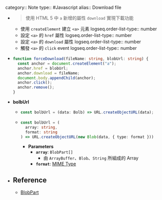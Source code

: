 category:: Note
type:: #Javascript
alias:: Download file

- > 使用 HTML 5 中 `a` 新增的屬性 `download` 實現下載功能
	- 使用 `createElement` 建立 `<a>` 元素
	  logseq.order-list-type:: number
	- 設定 `<a>` 的 `href` 屬性
	  logseq.order-list-type:: number
	- 設定 `<a>` 的 `download` 屬性
	  logseq.order-list-type:: number
	- 觸發 `<a>` 的 `click` event
	  logseq.order-list-type:: number
- ```ts
  function forceDownload(fileName: string, blobUrl: string) {
    const anchor = document.createElement("a");
    anchor.href = blobUrl;
    anchor.download = fileName;
    document.body.appendChild(anchor);
    anchor.click();
    anchor.remove();
  }
  ```
- **bolbUrl**
	- ```ts
	  const bolbUrl = (data: Bolb) => URL.createObjectURL(data);
	  ```
	- ```ts
	  const bolbUrl = (
	    array: string,
	    format: string
	  ) => URL.createObjectURL(new Blob(data, { type: format }))
	  ```
		- **Parameters**
			- **`array`**: `BlobPart[]`
				- 由 `ArrayBuffer`、`Blob`、`String` 所組成的 Array
			- **`format`**: [MIME Type](https://developer.mozilla.org/zh-TW/docs/Web/HTTP/Basics_of_HTTP/MIME_types)
- ## Reference
	- [BlobPart](https://microsoft.github.io/PowerBI-JavaScript/modules/_node_modules_typedoc_node_modules_typescript_lib_lib_dom_d_.html#blobpart)